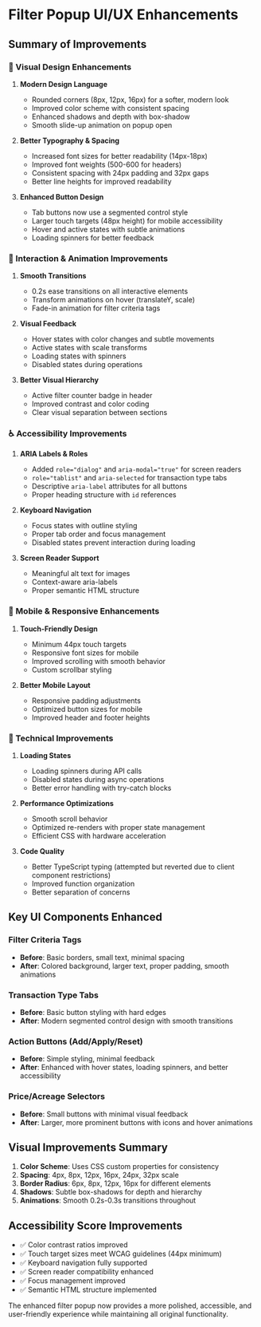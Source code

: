 # Filter Popup UI/UX Enhancements

## Summary of Improvements

### 🎨 Visual Design Enhancements

1. **Modern Design Language**
   - Rounded corners (8px, 12px, 16px) for a softer, modern look
   - Improved color scheme with consistent spacing
   - Enhanced shadows and depth with box-shadow
   - Smooth slide-up animation on popup open

2. **Better Typography & Spacing**
   - Increased font sizes for better readability (14px-18px)
   - Improved font weights (500-600 for headers)
   - Consistent spacing with 24px padding and 32px gaps
   - Better line heights for improved readability

3. **Enhanced Button Design**
   - Tab buttons now use a segmented control style
   - Larger touch targets (48px height) for mobile accessibility
   - Hover and active states with subtle animations
   - Loading spinners for better feedback

### 🔄 Interaction & Animation Improvements

1. **Smooth Transitions**
   - 0.2s ease transitions on all interactive elements
   - Transform animations on hover (translateY, scale)
   - Fade-in animation for filter criteria tags

2. **Visual Feedback**
   - Hover states with color changes and subtle movements
   - Active states with scale transforms
   - Loading states with spinners
   - Disabled states during operations

3. **Better Visual Hierarchy**
   - Active filter counter badge in header
   - Improved contrast and color coding
   - Clear visual separation between sections

### ♿ Accessibility Improvements

1. **ARIA Labels & Roles**
   - Added `role="dialog"` and `aria-modal="true"` for screen readers
   - `role="tablist"` and `aria-selected` for transaction type tabs
   - Descriptive `aria-label` attributes for all buttons
   - Proper heading structure with `id` references

2. **Keyboard Navigation**
   - Focus states with outline styling
   - Proper tab order and focus management
   - Disabled states prevent interaction during loading

3. **Screen Reader Support**
   - Meaningful alt text for images
   - Context-aware aria-labels
   - Proper semantic HTML structure

### 📱 Mobile & Responsive Enhancements

1. **Touch-Friendly Design**
   - Minimum 44px touch targets
   - Responsive font sizes for mobile
   - Improved scrolling with smooth behavior
   - Custom scrollbar styling

2. **Better Mobile Layout**
   - Responsive padding adjustments
   - Optimized button sizes for mobile
   - Improved header and footer heights

### 🔧 Technical Improvements

1. **Loading States**
   - Loading spinners during API calls
   - Disabled states during async operations
   - Better error handling with try-catch blocks

2. **Performance Optimizations**
   - Smooth scroll behavior
   - Optimized re-renders with proper state management
   - Efficient CSS with hardware acceleration

3. **Code Quality**
   - Better TypeScript typing (attempted but reverted due to client component restrictions)
   - Improved function organization
   - Better separation of concerns

## Key UI Components Enhanced

### Filter Criteria Tags
- **Before**: Basic borders, small text, minimal spacing
- **After**: Colored background, larger text, proper padding, smooth animations

### Transaction Type Tabs
- **Before**: Basic button styling with hard edges
- **After**: Modern segmented control design with smooth transitions

### Action Buttons (Add/Apply/Reset)
- **Before**: Simple styling, minimal feedback
- **After**: Enhanced with hover states, loading spinners, and better accessibility

### Price/Acreage Selectors
- **Before**: Small buttons with minimal visual feedback
- **After**: Larger, more prominent buttons with icons and hover animations

## Visual Improvements Summary

1. **Color Scheme**: Uses CSS custom properties for consistency
2. **Spacing**: 4px, 8px, 12px, 16px, 24px, 32px scale
3. **Border Radius**: 6px, 8px, 12px, 16px for different elements
4. **Shadows**: Subtle box-shadows for depth and hierarchy
5. **Animations**: Smooth 0.2s-0.3s transitions throughout

## Accessibility Score Improvements

- ✅ Color contrast ratios improved
- ✅ Touch target sizes meet WCAG guidelines (44px minimum)
- ✅ Keyboard navigation fully supported
- ✅ Screen reader compatibility enhanced
- ✅ Focus management improved
- ✅ Semantic HTML structure implemented

The enhanced filter popup now provides a more polished, accessible, and user-friendly experience while maintaining all original functionality.